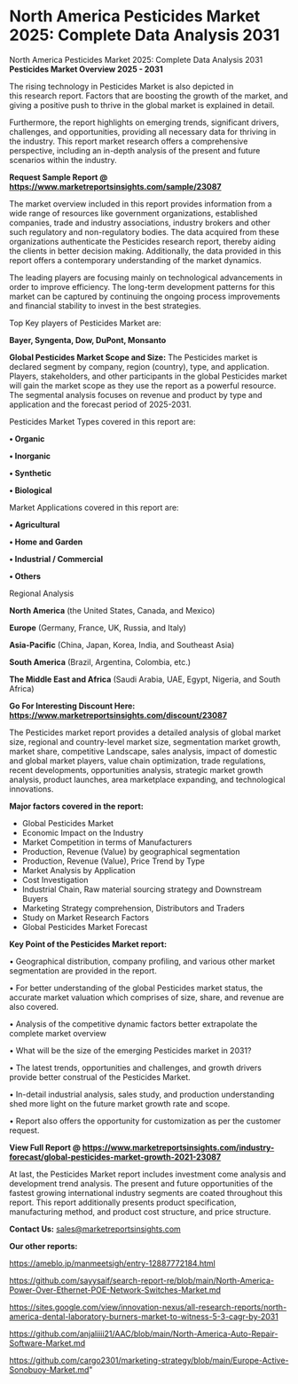 # North America Pesticides Market 2025: Complete Data Analysis 2031
 North America Pesticides Market 2025: Complete Data Analysis 2031
<Strong> Pesticides Market Overview 2025 - 2031</strong>

The rising technology in Pesticides Market is also depicted in this research report. Factors that are boosting the growth of the market, and giving a positive push to thrive in the global market is explained in detail.

Furthermore, the report highlights on emerging trends, significant drivers, challenges, and opportunities, providing all necessary data for thriving in the industry. This report market research offers a comprehensive perspective, including an in-depth analysis of the present and future scenarios within the industry.

<strong>Request Sample Report @ <a href=https://www.marketreportsinsights.com/sample/23087>https://www.marketreportsinsights.com/sample/23087</a></strong>

The market overview included in this report provides information from a wide range of resources like government organizations, established companies, trade and industry associations, industry brokers and other such regulatory and non-regulatory bodies. The data acquired from these organizations authenticate the Pesticides research report, thereby aiding the clients in better decision making. Additionally, the data provided in this report offers a contemporary understanding of the market dynamics.

The leading players are focusing mainly on technological advancements in order to improve efficiency. The long-term development patterns for this market can be captured by continuing the ongoing process improvements and financial stability to invest in the best strategies.

Top Key players of Pesticides Market are:

<strong>Bayer, Syngenta, Dow, DuPont, Monsanto</strong>

<strong><b>Global Pesticides Market Scope and Size:</b></strong>
The Pesticides market is declared segment by company, region (country), type, and application. Players, stakeholders, and other participants in the global Pesticides market will gain the market scope as they use the report as a powerful resource. The segmental analysis focuses on revenue and product by type and application and the forecast period of 2025-2031.

Pesticides Market Types covered in this report are:

<strong>• Organic

• Inorganic

• Synthetic

• Biological</strong>

Market Applications covered in this report are:

<strong>• Agricultural

• Home and Garden

• Industrial / Commercial

• Others</strong> 

Regional Analysis

<strong>North America</strong> (the United States, Canada, and Mexico)

<strong>Europe</strong> (Germany, France, UK, Russia, and Italy)

<strong>Asia-Pacific</strong> (China, Japan, Korea, India, and Southeast Asia)

<strong>South America</strong> (Brazil, Argentina, Colombia, etc.)

<strong>The Middle East and Africa</strong> (Saudi Arabia, UAE, Egypt, Nigeria, and South Africa)

<strong>Go For Interesting Discount Here: <a href=https://www.marketreportsinsights.com/discount/23087>https://www.marketreportsinsights.com/discount/23087</a></strong>

The Pesticides market report provides a detailed analysis of global market size, regional and country-level market size, segmentation market growth, market share, competitive Landscape, sales analysis, impact of domestic and global market players, value chain optimization, trade regulations, recent developments, opportunities analysis, strategic market growth analysis, product launches, area marketplace expanding, and technological innovations.

<strong><b>Major factors covered in the report:</b></strong>
<ul>
  <li>Global Pesticides Market </li>
  <li>Economic Impact on the Industry</li>
  <li>Market Competition in terms of Manufacturers</li>
  <li>Production, Revenue (Value) by geographical segmentation</li>
  <li>Production, Revenue (Value), Price Trend by Type</li>
  <li>Market Analysis by Application</li>
  <li>Cost Investigation</li>
  <li>Industrial Chain, Raw material sourcing strategy and Downstream Buyers</li>
  <li>Marketing Strategy comprehension, Distributors and Traders</li>
  <li>Study on Market Research Factors</li>
  <li>Global Pesticides Market Forecast</li>
</ul>

<strong><b>Key Point of the Pesticides Market report:</b></strong>

• Geographical distribution, company profiling, and various other market segmentation are provided in the report.

• For better understanding of the global Pesticides market status, the accurate market valuation which comprises of size, share, and revenue are also covered.

• Analysis of the competitive dynamic factors better extrapolate the complete market overview

• What will be the size of the emerging Pesticides market in 2031?

• The latest trends, opportunities and challenges, and growth drivers provide better construal of the Pesticides Market.

• In-detail industrial analysis, sales study, and production understanding shed more light on the future market growth rate and scope.

• Report also offers the opportunity for customization as per the customer request.

<strong><b>View Full Report @ <a href=https://www.marketreportsinsights.com/industry-forecast/global-pesticides-market-growth-2021-23087>https://www.marketreportsinsights.com/industry-forecast/global-pesticides-market-growth-2021-23087</a></b></strong>


At last, the Pesticides Market report includes investment come analysis and development trend analysis. The present and future opportunities of the fastest growing international industry segments are coated throughout this report. This report additionally presents product specification, manufacturing method, and product cost structure, and price structure.

<strong>Contact Us:</strong>
sales@marketreportsinsights.com

<strong>Our other reports:</strong>

<a href=https://ameblo.jp/manmeetsigh/entry-12887772184.html>https://ameblo.jp/manmeetsigh/entry-12887772184.html</a>

<a href=https://github.com/sayysaif/search-report-re/blob/main/North-America-Power-Over-Ethernet-POE-Network-Switches-Market.md>https://github.com/sayysaif/search-report-re/blob/main/North-America-Power-Over-Ethernet-POE-Network-Switches-Market.md</a>

<a href=https://sites.google.com/view/innovation-nexus/all-research-reports/north-america-dental-laboratory-burners-market-to-witness-5-3-cagr-by-2031>https://sites.google.com/view/innovation-nexus/all-research-reports/north-america-dental-laboratory-burners-market-to-witness-5-3-cagr-by-2031</a>

<a href=https://github.com/anjaliiii21/AAC/blob/main/North-America-Auto-Repair-Software-Market.md>https://github.com/anjaliiii21/AAC/blob/main/North-America-Auto-Repair-Software-Market.md</a>

<a href=https://github.com/cargo2301/marketing-strategy/blob/main/Europe-Active-Sonobuoy-Market.md>https://github.com/cargo2301/marketing-strategy/blob/main/Europe-Active-Sonobuoy-Market.md</a>"
